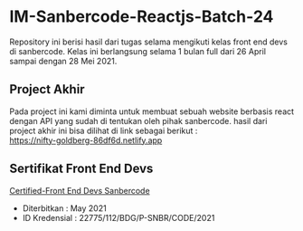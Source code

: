# IM-Sanbercode-Reactjs-Batch-24

Repository ini berisi hasil dari tugas selama mengikuti kelas front end devs di sanbercode.
Kelas ini berlangsung selama 1 bulan full dari 26 April sampai dengan 28 Mei 2021.

## Project Akhir
Pada project ini kami diminta untuk membuat sebuah website berbasis react dengan API yang sudah di tentukan oleh pihak sanbercode. 
hasil dari project akhir ini bisa dilihat di link sebagai berikut : <br>
https://nifty-goldberg-86df6d.netlify.app

## Sertifikat Front End Devs
[Certified-Front End Devs Sanbercode](https://github.com/iim-am/IM-Sanbercode-Reactjs-Batch-24/blob/main/sertifikat%20sanbercode%20front%20end%20devs.pdf) 
- Diterbitkan   : May 2021
- ID Kredensial : 22775/112/BDG/P-SNBR/CODE/2021
